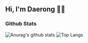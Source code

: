 ## Hi, I'm Daerong 🙋‍♂️ 

### Github Stats
![Anurag's github stats](https://github-readme-stats.vercel.app/api?username=daerong&hide=issues)
![Top Langs](https://github-readme-stats.vercel.app/api/top-langs/?username=daerong&layout=compact)
